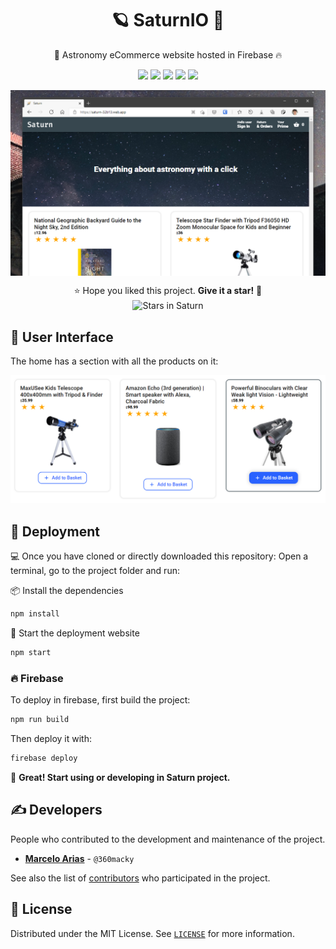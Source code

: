 <h1 align="center">🪐 SaturnIO 🛒</h1>

<p align="center">🔭 Astronomy eCommerce website hosted in Firebase 🔥</p>

<!-- Shields -->
<p align="center">
  <!-- Node -->
  <img src="https://img.shields.io/static/v1?label=NodeJS&message=v11.14.0&color=339933&logo=node.js" />
  <!-- React -->
  <img src="https://img.shields.io/static/v1?label=React&message=v16.13&color=61DAFB&logo=react" />
  <!-- Material Icons -->
  <img src="https://img.shields.io/static/v1?label=@material-ui/icons&message=v4.9.1&color=0081CB&logo=material-ui" />
  <!-- Firebase -->
  <img src="https://img.shields.io/static/v1?label=Firebase&message=v7.20&color=FFCA28&logo=firebase" />
  <!-- Stripe -->
  <img src="https://img.shields.io/static/v1?label=Stripe-js&message=v1.9&color=008CDD&logo=stripe" />
</p>

<img
  src="./.github/screenshot.png"
  title="Screenshot of Saturn"
  alt="Screenshot of Saturn"
  align="center"
/>

<!-- Stars -->
<p align="center">
  ⭐ Hope you liked this project. <b>Give it a star!</b> 🎉<br/>
  <img
    src="https://img.shields.io/github/stars/360macky/Saturn.svg?style=social"
    title="Stars in Saturn"
    alt="Stars in Saturn"
    align="center"
  />
</p>


## 🎨 User Interface
The home has a section with all the products on it:

![UI products](./.github/products.png)


## 🚀 Deployment
💻 Once you have cloned or directly downloaded this repository: Open a terminal, go to the project 
folder and run:

📦 Install the dependencies

```bash
npm install
```
🚀 Start the deployment website
```bash
npm start
```

### 🔥 Firebase
To deploy in firebase, first build the project:
```bash
npm run build
```
Then deploy it with:
```bash
firebase deploy
```


🎉 **Great! Start using or developing in Saturn project.**


## ✍ Developers
People who contributed to the development and maintenance of the project.

* **[Marcelo Arias](https://github.com/360macky)** - `@360macky`

See also the list of [contributors](https://github.com/360macky/Saturn/graphs/contributors) who participated in the project.


## 📃 License
Distributed under the MIT License.
See [`LICENSE`](./LICENSE) for more information.
